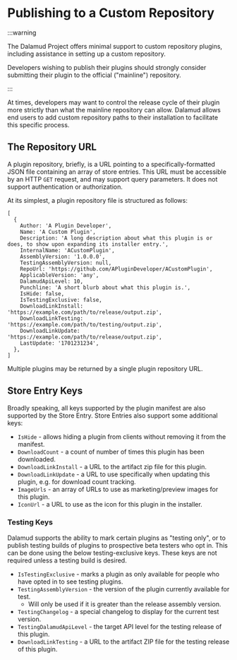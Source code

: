 # Publishing to a Custom Repository

:::warning

The Dalamud Project offers minimal support to custom repository plugins,
including assistance in setting up a custom repository.

Developers wishing to publish their plugins should strongly consider submitting
their plugin to the official ("mainline") repository.

:::

At times, developers may want to control the release cycle of their plugin more
strictly than what the mainline repository can allow. Dalamud allows end users
to add custom repository paths to their installation to facilitate this specific
process.

## The Repository URL

A plugin repository, briefly, is a URL pointing to a specifically-formatted JSON
file containing an array of store entries. This URL must be accessible by an
HTTP `GET` request, and may support query parameters. It does not support
authentication or authorization.

At its simplest, a plugin repository file is structured as follows:

```json5
[
  {
    Author: 'A Plugin Developer',
    Name: 'A Custom Plugin',
    Description: 'A long description about what this plugin is or does, to show upon expanding its installer entry.',
    InternalName: 'ACustomPlugin',
    AssemblyVersion: '1.0.0.0',
    TestingAssemblyVersion: null,
    RepoUrl: 'https://github.com/APluginDeveloper/ACustomPlugin',
    ApplicableVersion: 'any',
    DalamudApiLevel: 10,
    Punchline: 'A short blurb about what this plugin is.',
    IsHide: false,
    IsTestingExclusive: false,
    DownloadLinkInstall: 'https://example.com/path/to/release/output.zip',
    DownloadLinkTesting: 'https://example.com/path/to/testing/output.zip',
    DownloadLinkUpdate: 'https://example.com/path/to/release/output.zip',
    LastUpdate: '1701231234',
  },
]
```

Multiple plugins may be returned by a single plugin repository URL.

## Store Entry Keys

Broadly speaking, all keys supported by the plugin manifest are also supported
by the Store Entry. Store Entries also support some additional keys:

- `IsHide` - allows hiding a plugin from clients without removing it from the
  manifest.
- `DownloadCount` - a count of number of times this plugin has been downloaded.
- `DownloadLinkInstall` - a URL to the artifact zip file for this plugin.
- `DownloadLinkUpdate` - a URL to use specifically when updating this plugin,
  e.g. for download count tracking.
- `ImageUrls` - an array of URLs to use as marketing/preview images for this
  plugin.
- `IconUrl` - a URL to use as the icon for this plugin in the installer.

### Testing Keys

Dalamud supports the ability to mark certain plugins as "testing only", or to
publish testing builds of plugins to prospective beta testers who opt in. This
can be done using the below testing-exclusive keys. These keys are not required
unless a testing build is desired.

- `IsTestingExclusive` - marks a plugin as only available for people who have
  opted in to see testing plugins.
- `TestingAssemblyVersion` - the version of the plugin currently available for
  test.
  - Will only be used if it is greater than the release assembly version.
- `TestingChangelog` - a special changelog to display for the current test
  version.
- `TestingDalamudApiLevel` - the target API level for the testing release of
  this plugin.
- `DownloadLinkTesting` - a URL to the artifact ZIP file for the testing release
  of this plugin.
